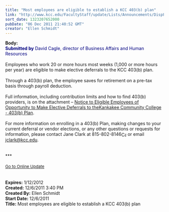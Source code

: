 ```yaml
---
title: "Most employees are eligible to establish a KCC 403(b) plan"
link: "http://www.kcc.edu/FacultyStaff/update/Lists/Announcements/DispForm.aspx?ID=547"
sort_date: 1323207652000
pubDate: "06 Dec 2011 21:40:52 GMT"
creator: "Ellen Schmidt"
---
```


<div><b>Body:</b> <div class="ExternalClass197BD27A087E4DB9A94F234C365A1D11">
<div><font color="#000080"><strong>Submitted by</strong> David Cagle, director of Business Affairs and Human Resources</font></div>
<div> </div>
<div>Employees who work 20 or more hours most weeks (1,000 or more hours per year) are eligible to make elective deferrals to the KCC 403(b) plan.<br /> <br />Through a 403(b) plan, the employee saves for retirement on a pre-tax basis through payroll deduction.</div>
<div><br />Full information, including contribution limits and how to find 403(b) providers, is on the attachment – <a href="/FacultyStaff/update/Documents/403b-Notice12-06-2011.pdf">Notice to Eligible Employees of Opportunity to Make Elective Deferrals to theKankakee Community College - 403(b) Plan</a>.</div>
<div><br />For more information on enrolling in a 403(b) Plan, making changes to your current deferral or vendor elections, or any other questions or requests for information, please contact Jane Clark at <span style="white-space:nowrap" class="baec5a81-e4d6-4674-97f3-e9220f0136c1">815-802-8146<a style="border-bottom:medium none;position:static !important;border-left:medium none;margin:0px;width:16px;bottom:0px;display:inline;white-space:nowrap;float:none;height:16px;vertical-align:middle;overflow:hidden;border-top:medium none;top:0px;cursor:hand;right:0px;border-right:medium none;left:0px" title="Call: 815-802-8146" href="/FacultyStaff/update/Lists/Announcements/EditForm.aspx?ID=547&amp;Source=/future/paying/fedstateaid/_layouts/sitemanager.aspx?SmtContext%3DSPList%3a7e45450e-520d-4ad3-81dd-a79ebcc75df4?SPWeb%3a6dd7d01a-f4b3-47f9-8d35-b60692caa2f7%3a%26SmtContextExpanded%3DTrue%26Filter%3D1%26pgsz%3D100%26vrmode%3DFalse#"><img style="border-bottom:medium none;position:static !important;border-left:medium none;margin:0px;width:16px;bottom:0px;display:inline;white-space:nowrap;float:none;height:16px;vertical-align:middle;overflow:hidden;border-top:medium none;top:0px;cursor:hand;right:0px;border-right:medium none;left:0px" title="Call: 815-802-8146" /></a></span> or email <a href="mailto:jclark@kcc.edu">jclark@kcc.edu</a>.</div>
<div><br /> </div></div>
<div>***</div>
<div> </div>
<div>
<div><font size="2"><a href="/FacultyStaff/update/Pages/dailyupdate.aspx">Go to Online Update</a></font></div>
<div><font size="2"></font> </div>
<div> </div></div>
<div></div></div>
<div><b>Expires:</b> 1/12/2012</div>
<div><b>Created:</b> 12/6/2011 3:40 PM</div>
<div><b>Created By:</b> Ellen Schmidt</div>
<div><b>Start Date:</b> 12/6/2011</div>
<div><b>Title:</b> Most employees are eligible to establish a KCC 403(b) plan</div>

